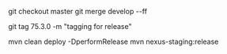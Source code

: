 git checkout master
git merge develop --ff

git tag 75.3.0 -m "tagging for release"

mvn clean deploy -DperformRelease
mvn nexus-staging:release

